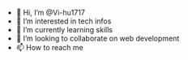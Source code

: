 - 👋 Hi, I’m @Vi-hu1717
- 👀 I’m interested in tech infos
- 🌱 I’m currently learning skills
- 💞️ I’m looking to collaborate on web development 
- 📫 How to reach me 

<!---
Vi-hu1717/Vi-hu1717 is a ✨ special ✨ repository because its `README.md` (this file) appears on your GitHub profile.
You can click the Preview link to take a look at your changes.
--->
